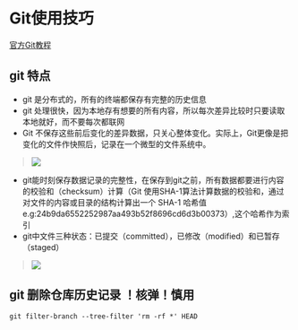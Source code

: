 # Git使用技巧
[官方Git教程](http://www.git-scm.com/book/zh/v1/)

## git 特点
- git 是分布式的，所有的终端都保存有完整的历史信息
- git 处理很快，因为本地存有想要的所有内容，所以每次差异比较时只要读取本地就好，而不要每次都联网
- Git 不保存这些前后变化的差异数据，只关心整体变化。实际上，Git更像是把变化的文件作快照后，记录在一个微型的文件系统中。

> ![](http://www.git-scm.com/figures/18333fig0105-tn.png)

- git能时刻保存数据记录的完整性，在保存到git之前，所有数据都要进行内容的校验和（checksum）计算（Git 使用SHA-1算法计算数据的校验和，通过对文件的内容或目录的结构计算出一个 SHA-1 哈希值 e.g:24b9da6552252987aa493b52f8696cd6d3b00373）,这个哈希作为索引
- git中文件三种状态：已提交（committed），已修改（modified）和已暂存（staged）
> ![](http://www.git-scm.com/figures/18333fig0106-tn.png)

## git 删除仓库历史记录 ！核弹！慎用
```
git filter-branch --tree-filter 'rm -rf *' HEAD
```